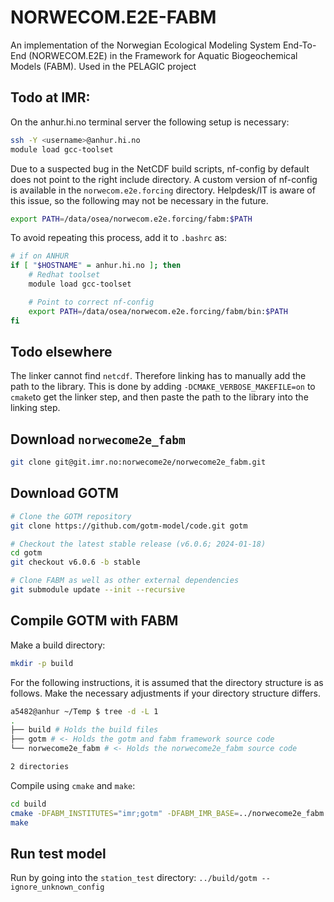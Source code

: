 # NORWECOM.E2E-FABM

An implementation of the Norwegian Ecological Modeling System End-To-End (NORWECOM.E2E) in the Framework for Aquatic Biogeochemical Models (FABM). Used in the PELAGIC project

## Todo at IMR:
On the anhur.hi.no terminal server the following setup is necessary:

```bash
ssh -Y <username>@anhur.hi.no
module load gcc-toolset
```

Due to a suspected bug in the NetCDF build scripts, nf-config by default does not point to the right include directory. A custom version of nf-config is available in the `norwecom.e2e.forcing` directory. Helpdesk/IT is aware of this issue, so the following may not be necessary in the future.

```bash
export PATH=/data/osea/norwecom.e2e.forcing/fabm:$PATH
```

To avoid repeating this process,  add it to `.bashrc` as:
```bash
# if on ANHUR
if [ "$HOSTNAME" = anhur.hi.no ]; then
    # Redhat toolset
    module load gcc-toolset

    # Point to correct nf-config
    export PATH=/data/osea/norwecom.e2e.forcing/fabm/bin:$PATH
fi
```

## Todo elsewhere
The linker cannot find `netcdf`. Therefore linking has to manually add the path to the library. 
This is done by adding `-DCMAKE_VERBOSE_MAKEFILE=on` to `cmake`to get the linker step, and then paste the path to the library into the linking step.

## Download `norwecome2e_fabm`

```bash
git clone git@git.imr.no:norwecome2e/norwecome2e_fabm.git
```

## Download GOTM

```bash
# Clone the GOTM repository
git clone https://github.com/gotm-model/code.git gotm

# Checkout the latest stable release (v6.0.6; 2024-01-18)
cd gotm
git checkout v6.0.6 -b stable

# Clone FABM as well as other external dependencies
git submodule update --init --recursive
```

## Compile GOTM with FABM

Make a build directory:
```bash
mkdir -p build
```

For the following instructions, it is assumed that the directory structure is as follows. Make the necessary adjustments if your directory structure differs.

```bash
a5482@anhur ~/Temp $ tree -d -L 1
.
├── build # Holds the build files
├── gotm # <- Holds the gotm and fabm framework source code
└── norwecome2e_fabm # <- Holds the norwecome2e_fabm source code

2 directories
```

Compile using `cmake` and `make`:

```bash
cd build
cmake -DFABM_INSTITUTES="imr;gotm" -DFABM_IMR_BASE=../norwecome2e_fabm ../gotm
make
```

## Run test model

Run by going into the `station_test` directory:
`../build/gotm --ignore_unknown_config`


